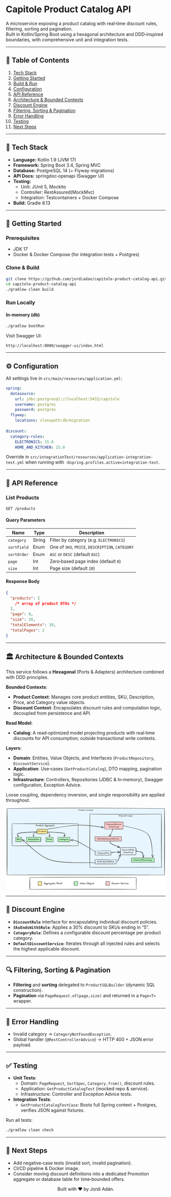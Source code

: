 # Capitole Product Catalog API

A microservice exposing a product catalog with real‑time discount rules, filtering, sorting and pagination.  
Built in Kotlin/Spring Boot using a hexagonal architecture and DDD‐inspired boundaries, with comprehensive unit and
integration tests.

---

## 📝 Table of Contents

1. [Tech Stack](#-tech-stack)
2. [Getting Started](#-getting-started)
3. [Build & Run](#-build--run)
4. [Configuration](#-configuration)
5. [API Reference](#-api-reference)
6. [Architecture & Bounded Contexts](#-architecture--bounded-contexts)
7. [Discount Engine](#-discount-engine)
8. [Filtering, Sorting & Pagination](#-filtering-sorting--pagination)
9. [Error Handling](#-error-handling)
10. [Testing](#-testing)
11. [Next Steps](#-next-steps)

---

## 🔧 Tech Stack

- **Language:** Kotlin 1.9 (JVM 17)
- **Framework:** Spring Boot 3.4, Spring MVC
- **Database:** PostgreSQL 14 (+ Flyway migrations)
- **API Docs:** springdoc‑openapi (Swagger UI)
- **Testing:**
    - Unit: JUnit 5, Mockito
    - Controller: RestAssured(MockMvc)
    - Integration: Testcontainers + Docker Compose
- **Build:** Gradle 8.13

---

## 🚀 Getting Started

### Prerequisites

- JDK 17
- Docker & Docker Compose (for integration tests + Postgres)

### Clone & Build

```bash
git clone https://github.com/jordiadan/capitole-product-catalog-api.git
cd capitole-product-catalog-api
./gradlew clean build
```

### Run Locally

#### In‑memory (db)

```bash
./gradlew bootRun
```

Visit Swagger UI:
```
http://localhost:8080/swagger-ui/index.html
```

---

## ⚙️ Configuration

All settings live in `src/main/resources/application.yml`:

```yaml
spring:
  datasource:
    url: jdbc:postgresql://localhost:5432/capitole
    username: postgres
    password: postgres
  flyway:
    locations: classpath:db/migration

discount:
  category-rules:
    ELECTRONICS: 15.0
    HOME_AND_KITCHEN: 25.0
```

Override in `src/integrationTest/resources/application-integration-test.yml` when running with
`-Dspring.profiles.active=integration-test`.

---

## 📖 API Reference

### List Products

```
GET /products
```

#### Query Parameters

| Name        | Type   | Description                                      |
|-------------|--------|--------------------------------------------------|
| `category`  | String | Filter by category (e.g. `ELECTRONICS`)          |
| `sortField` | Enum   | One of `SKU`, `PRICE`, `DESCRIPTION`, `CATEGORY` |
| `sortOrder` | Enum   | `ASC` or `DESC` (default `ASC`)                  |
| `page`      | Int    | Zero‑based page index (default `0`)              |
| `size`      | Int    | Page size (default `20`)                         |

#### Response Body

```json
{
  "products": [
    /* array of product DTOs */
  ],
  "page": 0,
  "size": 20,
  "totalElements": 30,
  "totalPages": 2
}
```

---

## 🏛 Architecture & Bounded Contexts

This service follows a **Hexagonal** (Ports & Adapters) architecture combined with DDD principles.

**Bounded Contexts**:

- **Product Context**: Manages core product entities, SKU, Description, Price, and Category value objects.
- **Discount Context**: Encapsulates discount rules and computation logic, decoupled from persistence and API.

**Read Model**:

- **Catalog**: A read‑optimized model projecting products with real‑time discounts for API consumption; outside
  transactional write contexts.

**Layers**:

- **Domain**: Entities, Value Objects, and Interfaces (`ProductRepository`, `DiscountService`).
- **Application**: Use‑cases (`GetProductCatalog`), DTO mapping, pagination logic.
- **Infrastructure**: Controllers, Repositories (JDBC & In‑memory), Swagger configuration, Exception Advice.

Loose coupling, dependency inversion, and single responsibility are applied throughout.

![Alt text](docs/products-context-ddd.png)

---

## 🔢 Discount Engine

- **`DiscountRule`** interface for encapsulating individual discount policies.
- **`SkuEndsWith5Rule`**: Applies a 30% discount to SKUs ending in “5”.
- **`CategoryRule`**: Defines a configurable discount percentage per product category.
- **`DefaultDiscountService`**: Iterates through all injected rules and selects the highest applicable discount.

---

## 🔍 Filtering, Sorting & Pagination

- **Filtering** and **sorting** delegated to `ProductSQLBuilder` (dynamic SQL construction).
- **Pagination** via `PageRequest.of(page,size)` and returned in a `Page<T>` wrapper.

---

## 🚨 Error Handling

- Invalid category → `CategoryNotFoundException`.
- Global handler (`@RestControllerAdvice`) → HTTP 400 + JSON error payload.

---

## ✅ Testing

- **Unit Tests**:
    - Domain: `PageRequest`, `SortSpec`, `Category.from()`, discount rules.
    - Application: `GetProductCatalogTest` (mocked repo & service).
    - Infrastructure: Controller and Exception Advice tests.
- **Integration Tests**:
    - `GetProductCatalogTestCase`: Boots full Spring context + Postgres, verifies JSON against fixtures.

Run all tests:
```bash
./gradlew clean check
```

---

## 🎯 Next Steps

- Add negative‑case tests (invalid sort, invalid pagination).
- CI/CD pipeline & Docker image.
- Consider moving discount definitions into a dedicated Promotion aggregate or database table for time‑bounded offers.

<p align="center">Built with ❤️ by Jordi Adán.</p>


